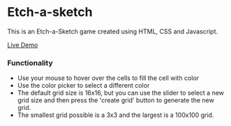 # Etch-a-sketch

This is an Etch-a-Sketch game created using HTML, CSS and Javascript. 

[Live Demo](https://qcdavida.github.io/Etch-a-sketch/)

### Functionality

- Use your mouse to hover over the cells to fill the cell with color
- Use the color picker to select a different color
- The default grid size is 16x16, but you can use the slider to select a new grid size and then press the 'create grid' button to generate the new grid.
- The smallest grid possible is a 3x3 and the largest is a 100x100 grid.
